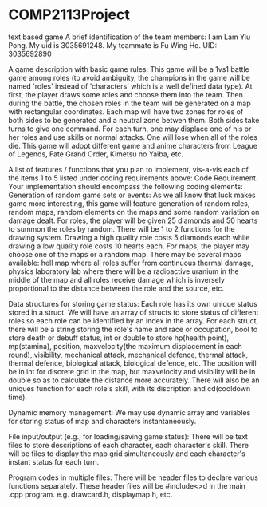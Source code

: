 # COMP2113Project
text based game
A brief identification of the team members:
I am Lam Yiu Pong. My uid is 3035691248.
My teammate is Fu Wing Ho. UID: 3035692890

A game description with basic game rules:
  This game will be a 1vs1 battle game among roles (to avoid ambiguity, the champions in the game will be named 'roles' instead of 'characters' which is a well defined data type). At first, the player draws some roles and choose them into the team. Then during the battle, the chosen roles in the team will be generated on a map with rectangular coordinates. Each map will have two zones for roles of both sides to be generated and a neutral zone betwen them. Both sides take turns to give one command. For each turn, one may displace one of his or her roles and use skills or normal attacks. One will lose when all of the roles die.
  This game will adopt different game and anime characters from League of Legends, Fate Grand Order, Kimetsu no Yaiba, etc.

A list of features / functions that you plan to implement, vis-a-vis each of the items 1 to 5 listed under coding requirements above:
Code Requirement. Your implementation should encompass the following coding elements:
  Generation of random game sets or events:
    As we all know that luck makes game more interesting, this game will feature generation of random roles, random maps, random elements on the maps and some random variation on damage dealt.
    For roles, the player will be given 25 diamonds and 50 hearts to summon the roles by random. There will be 1 to 2 functions for the drawing system. Drawing a high quality role costs 5 diamonds each while drawing a low quality role costs 10 hearts each.
    For maps, the player may choose one of the maps or a random map. There may be several maps available: hell map where all roles suffer from continuous thermal damage, physics laboratory lab where there will be a radioactive uranium in the middle of the map and all roles receive damage which is inversely proportional to the distance between the role and the source, etc.
    
  Data structures for storing game status:
    Each role has its own unique status stored in a struct. We will have an array of structs to store status of different roles so each role can be identified by an index in the array.
    For each struct, there will be a string storing the role's name and race or occupation, bool to store death or debuff status, int or double to store hp(health point), mp(stamina), position, maxvelocity(the maximum displacement in each round), visibility, mechanical attack, mechanical defence, thermal attack, thermal defence, biological attack, biological defence, etc. The position will be in int for discrete grid in the map, but maxvelocity and visibility will be in double so as to calculate the distance more accurately. There will also be an uniques function for each role's skill, with its discription and cd(cooldown time).
    
  Dynamic memory management:
  We may use dynamic array and variables for storing status of map and characters instantaneously.
  
  File input/output (e.g., for loading/saving game status):
  There will be text files to store descriptions of each character, each character's skill.
  There will be files to display the map grid simultaneously and each character's instant status for each turn.
  
  Program codes in multiple files:
  There will be header files to declare various functions separately. These header files will be #include<>d in the main .cpp program.
  e.g. drawcard.h, displaymap.h, etc.
